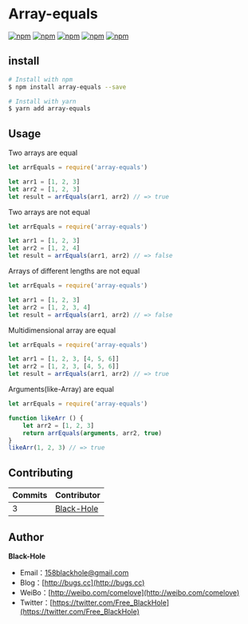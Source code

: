 # Array-equals

[![npm](https://img.shields.io/npm/dy/array-equals.svg)](https://www.npmjs.com/package/array-equals) [![npm](https://img.shields.io/github/issues/BlackHole1/array-equals.svg)](https://github.com/BlackHole1/array-equals) [![npm](https://img.shields.io/github/forks/BlackHole1/array-equals.svg)](https://github.com/BlackHole1/array-equals) [![npm](https://img.shields.io/github/stars/BlackHole1/array-equals.svg)](https://github.com/BlackHole1/array-equals) [![npm](https://img.shields.io/badge/license-MIT-blue.svg)](https://github.com/BlackHole1/array-equals)

## install

``` bash
# Install with npm
$ npm install array-equals --save

# Install with yarn
$ yarn add array-equals
```

## Usage

Two arrays are equal
```javascript
let arrEquals = require('array-equals')

let arr1 = [1, 2, 3]
let arr2 = [1, 2, 3]
let result = arrEquals(arr1, arr2) // => true
```

Two arrays are not equal
```javascript
let arrEquals = require('array-equals')

let arr1 = [1, 2, 3]
let arr2 = [1, 2, 4]
let result = arrEquals(arr1, arr2) // => false
```

Arrays of different lengths are not equal
```javascript
let arrEquals = require('array-equals')

let arr1 = [1, 2, 3]
let arr2 = [1, 2, 3, 4]
let result = arrEquals(arr1, arr2) // => false
```

Multidimensional array are equal
```javascript
let arrEquals = require('array-equals')

let arr1 = [1, 2, 3, [4, 5, 6]]
let arr2 = [1, 2, 3, [4, 5, 6]]
let result = arrEquals(arr1, arr2) // => true
```

Arguments(like-Array) are equal
```javascript
let arrEquals = require('array-equals')

function likeArr () {
    let arr2 = [1, 2, 3]
    return arrEquals(arguments, arr2, true)
}
likeArr(1, 2, 3) // => true
```

## Contributing

| **Commits** | **Contributor** | 
| --- | --- |
| 3 | [Black-Hole](https://github.com/BlackHole1) |

## Author

**Black-Hole**

* Email：158blackhole@gmail.com
* Blog：[http://bugs.cc](http://bugs.cc)
* WeiBo：[http://weibo.com/comelove](http://weibo.com/comelove)
* Twitter：[https://twitter.com/Free_BlackHole](https://twitter.com/Free_BlackHole)
